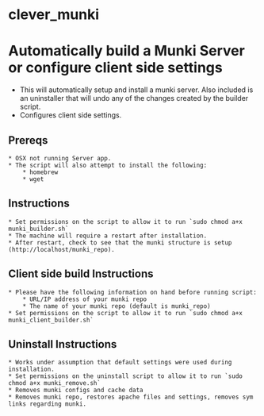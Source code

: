 # clever_munki

# Automatically build a Munki Server or configure client side settings

* This will automatically setup and install a munki server. Also included is an uninstaller that will undo any of the changes created by the builder script.
* Configures client side settings.

## Prereqs
    * OSX not running Server app.
    * The script will also attempt to install the following:
        * homebrew
        * wget

## Instructions
    * Set permissions on the script to allow it to run `sudo chmod a+x munki_builder.sh`
    * The machine will require a restart after installation.
    * After restart, check to see that the munki structure is setup (http://localhost/munki_repo).

## Client side build Instructions
    * Please have the following information on hand before running script:
        * URL/IP address of your munki repo
        * The name of your munki repo (default is munki_repo)
    * Set permissions on the script to allow it to run `sudo chmod a+x munki_client_builder.sh`


## Uninstall Instructions
    * Works under assumption that default settings were used during installation.
    * Set permissions on the uninstall script to allow it to run `sudo chmod a+x munki_remove.sh`
    * Removes munki configs and cache data
    * Removes munki repo, restores apache files and settings, removes sym links regarding munki.
